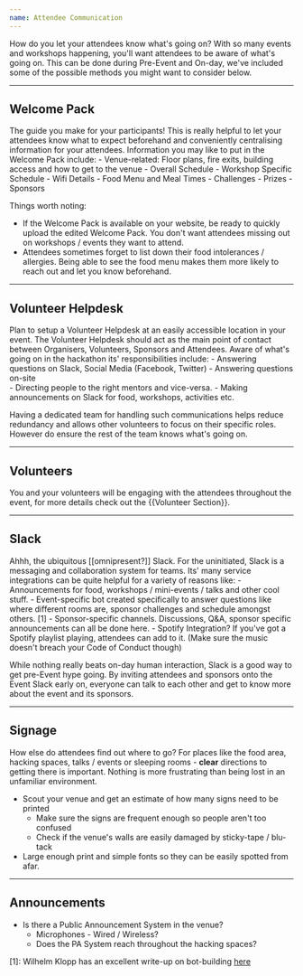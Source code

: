 ```yaml
---
name: Attendee Communication
---
```


How do you let your attendees know what's going on?  With so many events and workshops happening, you'll want attendees to be aware of what's going on.  This can be done during Pre-Event and On-day, we've included some of the possible methods you might want to consider below.


---
Welcome Pack
---

The guide you make for your participants!  This is really helpful to let your attendees know what to expect beforehand and conveniently centralising information for your attendees.  Information you may like to put in the Welcome Pack include:
	- Venue-related: Floor plans, fire exits, building access and how to get to the venue
	- Overall Schedule
	- Workshop Specific Schedule
	- Wifi Details
	- Food Menu and Meal Times
	- Challenges
	- Prizes
	- Sponsors

Things worth noting:

- If the Welcome Pack is available on your website, be ready to quickly upload the edited Welcome Pack.  You don't want attendees missing out on workshops / events they want to attend.
- Attendees sometimes forget to list down their food intolerances / allergies.  Being able to see the food menu makes them more likely to reach out and let you know beforehand.


---
Volunteer Helpdesk
---

Plan to setup a Volunteer Helpdesk at an easily accessible location in your event.  The Volunteer Helpdesk should act as the main point of contact between Organisers, Volunteers, Sponsors and Attendees.  Aware of what's going on in the hackathon its' responsibilities include:
	- Answering questions on Slack, Social Media (Facebook, Twitter)
	- Answering questions on-site	
	- Directing people to the right mentors and vice-versa.
	- Making announcements on Slack for food, workshops, activities etc.

Having a dedicated team for handling such communications helps reduce redundancy and allows other volunteers to focus on their specific roles.  However do ensure the rest of the team knows what's going on.


---
Volunteers
---

You and your volunteers will be engaging with the attendees throughout the event, for more details check out the {{Volunteer Section}}.


---
Slack
---

Ahhh, the ubiquitous [[omnipresent?]] Slack.  For the uninitiated, Slack is a messaging and collaboration system for teams.  Its' many service integrations can be quite helpful for a variety of reasons like:
	- Announcements for food, workshops / mini-events / talks and other cool stuff.
	- Event-specific bot created specifically to answer questions like where different rooms are, sponsor challenges and schedule amongst others. [1]
	- Sponsor-specific channels.  Discussions, Q&A, sponsor specific announcements can all be done here.
	- Spotify Integration?  If you've got a Spotify playlist playing, attendees can add to it.  (Make sure the music doesn't breach your Code of Conduct though)

While nothing really beats on-day human interaction, Slack is a good way to get pre-Event hype going.  By inviting attendees and sponsors onto the Event Slack early on, everyone can talk to each other and get to know more about the event and its sponsors.


---
Signage
---

How else do attendees find out where to go?  For places like the food area, hacking spaces, talks / events or sleeping rooms - **clear** directions to getting there is important.  Nothing is more frustrating than being lost in an unfamiliar environment.

- Scout your venue and get an estimate of how many signs need to be printed
	- Make sure the signs are frequent enough so people aren't too confused 
	- Check if the venue's walls are easily damaged by sticky-tape / blu-tack
- Large enough print and simple fonts so they can be easily spotted from afar.


---
Announcements
---

- Is there a Public Announcement System in the venue?
	- Microphones - Wired / Wireless?
	- Does the PA System reach throughout the hacking spaces?


[1]: Wilhelm Klopp has an excellent write-up on bot-building [here](https://blog.techsoc.io/a-bot-to-assist-hackathon-attendees-does-it-work-82fb3f75180c "here")